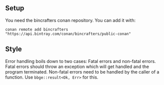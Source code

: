 ## Setup

You need the bincrafters conan repository. You can add it with:
```
conan remote add bincrafters "https://api.bintray.com/conan/bincrafters/public-conan"
```

## Style

Error handling boils down to two cases: Fatal errors and non-fatal errors. Fatal errors should
throw an exception which will get handled and the program terminated. Non-fatal errors need to be handled by the 
caller of a function. Use ``bbge::result<Ok, Err>`` for this.